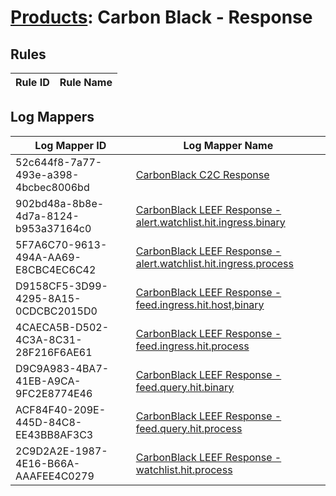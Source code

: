 # [Products](README.md): Carbon Black - Response

## Rules

|Rule ID|Rule Name|
|----|----|


## Log Mappers

|Log Mapper ID|Log Mapper Name|
|----|----|
|52c644f8-7a77-493e-a398-4bcbec8006bd|[CarbonBlack C2C Response](../mappings/52c644f8-7a77-493e-a398-4bcbec8006bd.md)|
|902bd48a-8b8e-4d7a-8124-b953a37164c0|[CarbonBlack LEEF Response - alert.watchlist.hit.ingress.binary](../mappings/902bd48a-8b8e-4d7a-8124-b953a37164c0.md)|
|5F7A6C70-9613-494A-AA69-E8CBC4EC6C42|[CarbonBlack LEEF Response - alert.watchlist.hit.ingress.process](../mappings/5F7A6C70-9613-494A-AA69-E8CBC4EC6C42.md)|
|D9158CF5-3D99-4295-8A15-0CDCBC2015D0|[CarbonBlack LEEF Response - feed.ingress.hit.host,binary](../mappings/D9158CF5-3D99-4295-8A15-0CDCBC2015D0.md)|
|4CAECA5B-D502-4C3A-8C31-28F216F6AE61|[CarbonBlack LEEF Response - feed.ingress.hit.process](../mappings/4CAECA5B-D502-4C3A-8C31-28F216F6AE61.md)|
|D9C9A983-4BA7-41EB-A9CA-9FC2E8774E46|[CarbonBlack LEEF Response - feed.query.hit.binary](../mappings/D9C9A983-4BA7-41EB-A9CA-9FC2E8774E46.md)|
|ACF84F40-209E-445D-84C8-EE43BB8AF3C3|[CarbonBlack LEEF Response - feed.query.hit.process](../mappings/ACF84F40-209E-445D-84C8-EE43BB8AF3C3.md)|
|2C9D2A2E-1987-4E16-B66A-AAAFEE4C0279|[CarbonBlack LEEF Response - watchlist.hit.process](../mappings/2C9D2A2E-1987-4E16-B66A-AAAFEE4C0279.md)|


